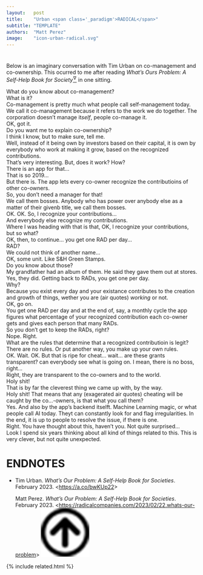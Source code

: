 ```yaml
---
layout:   post
title:    "Urban <span class='_paradigm'>RADICAL</span>"
subtitle: "TEMPLATE"
authors:  "Matt Perez"
image:    "icon-urban-radical.svg"
---
```


<div style="display:none;">
 <p>An imaginary conversation with Tim Urban on co-management and co-ownership.</p>
</div>

<h1></h1>
 <p>Below is an imaginary conversation with Tim Urban on co-management and co-ownership. This ocurred to me after reading <em>What&rsquo;s Ours Problem: A Self-Help Book for Society</em><a href="#en01"><sup id="bm01">&hairsp;&nabla;&hairsp;</sup></a> in one sitting.</p>
 <div class="_quotespan">What do you know about co-management?</div>
 <div class="_quotespan">What is it?</div>
 <div class="_quotespan">Co-management is pretty much what people call self-management today. We call it co-management because it refers to the work we do together. The corporation doesn&rsquo;t manage it<em>self</em>, people co-manage it.</div>
 <div class="_quotespan">OK, got it.</div>
 <div class="_quotespan">Do you want me to explain co-ownership?</div>
 <div class="_quotespan">I think I know, but to make sure, tell me.</div>
 <div class="_quotespan">Well, instead of it being own by investors based on their capital, it is own by everybody who work at making it grow, based on the recognized contributions.</div>
 <div class="_quotespan">That&rsquo;s very interesting. But, does it work? How?</div>
 <div class="_quotespan">There is an app for that&hellip;</div>
 <div class="_quotespan">That is so 2019&hellip;</div>
 <div class="_quotespan">But there is. The app lets every co-owner recognize the contributioins of other co-owners.</div>
 <div class="_quotespan">So, you don&rsquo;t need a manager for that!</div>
 <div class="_quotespan">We call them bosses. Anybody who has power over anybody else as a matter of their givenb title, we call them bosses.</div>
 <div class="_quotespan">OK. OK. So, I recognize your contributions&hellip;</div>
 <div class="_quotespan">And everybody else recognize my contributions.</div>
 <div class="_quotespan">Where I was heading with that is that, OK, I recognize your contributions, but so what?</div>
 <div class="_quotespan">OK, then, to continue&hellip; you get one RAD per day&hellip;</div>
 <div class="_quotespan">RAD?</div>
 <div class="_quotespan">We could not think of another name&hellip;</div>
 <div class="_quotespan">OK, some unit. Like S&H Green Stamps.</div>
 <div class="_quotespan">Do you know about those?</div>
 <div class="_quotespan">My grandfather had an album of them. He said they gave them out at stores.</div>
 <div class="_quotespan">Yes, they did. Getting back to RADs, you get one per day.</div>
 <div class="_quotespan">Why?</div>
 <div class="_quotespan">Because you exist every day and your existance contributes to the creation and growth of things, wether you are (air quotes) <em>working</em> or not.</div>
 <div class="_quotespan">OK, go on.</div>
 <div class="_quotespan">You get one RAD per day and at the end of, say, a monthly cycle the app figures what percentage of your recognized contribution each co-owner gets and gives  each person that many RADs.</div>
 <div class="_quotespan">So you don&rsquo;t get to keep the RADs, right?</div>
 <div class="_quotespan">Nope. Right.</div>
 <div class="_quotespan">What are the rules that determine that a recognized contributioin is legit?</div>
 <div class="_quotespan">There are no rules. Or put another way, you make up your own rules.</div>
 <div class="_quotespan">OK. Wait. OK. But that is ripe for cheat&hellip; wait&hellip; are these grants transparent? can everybody see what is going on. I mean, there is no boss, right&hellip;</div>
 <div class="_quotespan">Right, they are transparent to the co-owners and to the world.</div>
 <div class="_quotespan">Holy shit!</div>
 <div class="_quotespan">That is by far the cleverest thing we came up with, by the way.</div>
 <div class="_quotespan">Holy shit! That means that any (exagerated air quotes) cheating will be caught by the co&hellip;-owners, is that what you call them?</div>
 <div class="_quotespan">Yes. And also by the app&rsquo;s backend itselft. Machine Learning magic, or what people call AI today. Theyt can constantly look for and flag irregularities. In the end, it is up to people to resolve the issue, if there is one.</div>
 <div class="_quotespan">Right. You have thought about this, haven&rsquo;t you. Not quite surprised&hellip;</div>
 <div class="_quotespan">Look I spend six years thinking about all kind of things related to this. This is very clever, but not quite unexpected.</div>

<h1 class="_section">ENDNOTES</h1>
 <ul>
  <li id="en01">
   <p class="_list-item">
    Tim Urban.
    <em>What&rsquo;s Our Problem: A Self-Help Book for Societies</em>.
    February 2023.
    &lt;<a href="https://a.co/bwKUp22" target="_blank">https://a.co/bwKUp22</a>&gt;
   </p>
   <p class="_list-item">
    Matt Perez.
    <em>What&rsquo;s Our Problem: A Self-Help Book for Societies</em>.
    February 2023.
    &lt;<a href="https://radicalcompanies.com/2023/02/22.whats-our-problem" target="_blank">https://radicalcompanies.com/2023/02/22.whats-our-problem</a>&gt;
    <a class="_uparrow" href="#bm01"><img src="/assets/img/arrow-up-icon.png"></a>
   </p>
  </li>
 </ul>

{% include related.html %}
